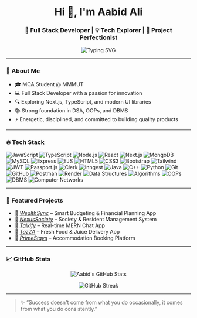 <h1 align="center">Hi 👋, I'm Aabid Ali</h1>
<h3 align="center">🚀 Full Stack Developer | 💡 Tech Explorer | 🎯 Project Perfectionist</h3>

<p align="center">
  <img src="https://readme-typing-svg.herokuapp.com?font=Fira+Code&size=24&duration=3000&pause=1000&color=F7B42C&vCenter=true&center=true&width=600&lines=Full+Stack+Developer+%F0%9F%94%A5;MERN+Stack+Proficient+%F0%9F%92%BB;Passionate+Problem+Solver+%F0%9F%A4%96;Always+Learning+%F0%9F%9A%80" alt="Typing SVG" />
</p>

---

### 🧠 About Me

- 🎓 MCA Student @ MMMUT  
- 💻 Full Stack Developer with a passion for innovation  
- 🔍 Exploring Next.js, TypeScript, and modern UI libraries  
- 📚 Strong foundation in DSA, OOPs, and DBMS  
- ⚡ Energetic, disciplined, and committed to building quality products  

---

### 🔥 Tech Stack
![JavaScript](https://img.shields.io/badge/-JavaScript-black?style=flat-square&logo=javascript)
![TypeScript](https://img.shields.io/badge/-TypeScript-black?style=flat-square&logo=typescript)
![Node.js](https://img.shields.io/badge/-Node.js-black?style=flat-square&logo=node.js)
![React](https://img.shields.io/badge/-React-black?style=flat-square&logo=react)
![Next.js](https://img.shields.io/badge/-Next.js-black?style=flat-square&logo=next.js)
![MongoDB](https://img.shields.io/badge/-MongoDB-black?style=flat-square&logo=mongodb)
![MySQL](https://img.shields.io/badge/-MySQL-black?style=flat-square&logo=mysql)
![Express](https://img.shields.io/badge/-Express-black?style=flat-square&logo=express)
![EJS](https://img.shields.io/badge/-EJS-black?style=flat-square&logo=EJS)
![HTML5](https://img.shields.io/badge/-HTML5-black?style=flat-square&logo=html5)
![CSS3](https://img.shields.io/badge/-CSS3-black?style=flat-square&logo=css3)
![Bootstrap](https://img.shields.io/badge/-Bootstrap-black?style=flat-square&logo=bootstrap)
![Tailwind](https://img.shields.io/badge/-TailwindCSS-black?style=flat-square&logo=tailwind-css)
![JWT](https://img.shields.io/badge/-JWT-black?style=flat-square&logo=json-web-tokens)
![Passport.js](https://img.shields.io/badge/-Passport.js-black?style=flat-square&logo=passport)
![Clerk](https://img.shields.io/badge/-Clerk-black?style=flat-square&logo=clerk)
![Inngest](https://img.shields.io/badge/-Inngest-black?style=flat-square&logo=nestjs)
![Java](https://img.shields.io/badge/-Java-black?style=flat-square&logo=java)
![C++](https://img.shields.io/badge/-C++-black?style=flat-square&logo=c%2B%2B)
![Python](https://img.shields.io/badge/-Python-black?style=flat-square&logo=python)
![Git](https://img.shields.io/badge/-Git-black?style=flat-square&logo=git)
![GitHub](https://img.shields.io/badge/-GitHub-black?style=flat-square&logo=github)
![Postman](https://img.shields.io/badge/-Postman-black?style=flat-square&logo=postman)
![Render](https://img.shields.io/badge/-Render-black?style=flat-square&logo=render)
![Data Structures](https://img.shields.io/badge/-Data%20Structures-black?style=flat-square&logo=buffer)
![Algorithms](https://img.shields.io/badge/-Algorithms-black?style=flat-square&logo=codeforces)
![OOPs](https://img.shields.io/badge/-OOPs-black?style=flat-square&logo=circleci)
![DBMS](https://img.shields.io/badge/-DBMS-black?style=flat-square&logo=databricks)
![Computer Networks](https://img.shields.io/badge/-Computer%20Networks-black?style=flat-square&logo=cloudflare)

---

### 🌟 Featured Projects
- 💸 *[WealthSync](#)* – Smart Budgeting & Financial Planning App  
- 🏢 *[NexusSociety](#)* – Society & Resident Management System  
- 💬 *[Talkify](#)* – Real-time MERN Chat App  
- 🍹 *[TazZA](#)* – Fresh Food & Juice Delivery App  
- 🏡 *[PrimeStays](#)* – Accommodation Booking Platform  

---

### 📈 GitHub Stats
<p align="center">
  <img src="https://github-readme-stats.vercel.app/api?username=aabidali641&show_icons=true&theme=tokyonight" alt="Aabid's GitHub Stats" />
</p>

<p align="center">
  <img src="https://streak-stats.demolab.com/?user=aabidali641&theme=tokyonight" alt="GitHub Streak" />
</p>


---

> ✨ “Success doesn't come from what you do occasionally, it comes from what you do consistently.”
